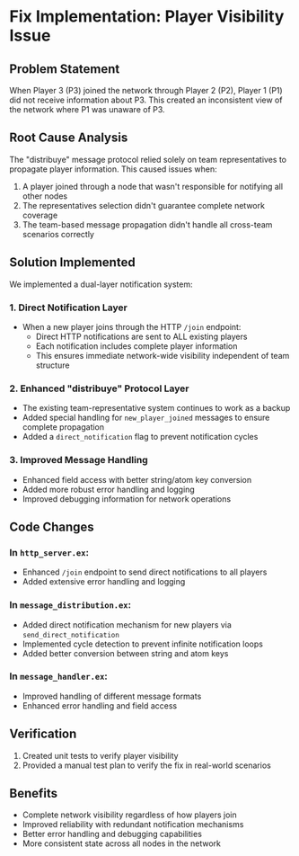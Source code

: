 # Fix Implementation: Player Visibility Issue

## Problem Statement
When Player 3 (P3) joined the network through Player 2 (P2), Player 1 (P1) did not receive information about P3. This created an inconsistent view of the network where P1 was unaware of P3.

## Root Cause Analysis
The "distribuye" message protocol relied solely on team representatives to propagate player information. This caused issues when:
1. A player joined through a node that wasn't responsible for notifying all other nodes
2. The representatives selection didn't guarantee complete network coverage
3. The team-based message propagation didn't handle all cross-team scenarios correctly

## Solution Implemented
We implemented a dual-layer notification system:

### 1. Direct Notification Layer
- When a new player joins through the HTTP `/join` endpoint:
  - Direct HTTP notifications are sent to ALL existing players
  - Each notification includes complete player information
  - This ensures immediate network-wide visibility independent of team structure

### 2. Enhanced "distribuye" Protocol Layer
- The existing team-representative system continues to work as a backup
- Added special handling for `new_player_joined` messages to ensure complete propagation
- Added a `direct_notification` flag to prevent notification cycles

### 3. Improved Message Handling
- Enhanced field access with better string/atom key conversion
- Added more robust error handling and logging
- Improved debugging information for network operations

## Code Changes

### In `http_server.ex`:
- Enhanced `/join` endpoint to send direct notifications to all players
- Added extensive error handling and logging

### In `message_distribution.ex`:
- Added direct notification mechanism for new players via `send_direct_notification`
- Implemented cycle detection to prevent infinite notification loops
- Added better conversion between string and atom keys

### In `message_handler.ex`:
- Improved handling of different message formats
- Enhanced error handling and field access

## Verification
1. Created unit tests to verify player visibility
2. Provided a manual test plan to verify the fix in real-world scenarios

## Benefits
- Complete network visibility regardless of how players join
- Improved reliability with redundant notification mechanisms
- Better error handling and debugging capabilities
- More consistent state across all nodes in the network
